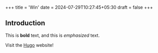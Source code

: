 +++
title = 'Win'
date = 2024-07-29T10:27:45+05:30
draft = false
+++

## Introduction

This is **bold** text, and this is *emphasized* text.

Visit the [Hugo](https://gohugo.io) website!